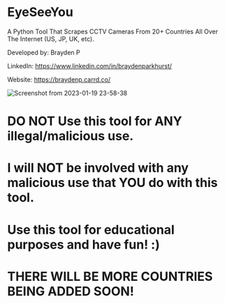# EyeSeeYou
A Python Tool That Scrapes CCTV Cameras From 20+ Countries All Over The Internet (US, JP, UK, etc).

Developed by: Brayden P

LinkedIn: https://www.linkedin.com/in/braydenparkhurst/

Website: https://braydenp.carrd.co/

![Screenshot from 2023-01-19 23-58-38](https://user-images.githubusercontent.com/110374818/213449612-a0884645-5cad-4d8b-bc8e-cad59d79af4a.png)

# DO NOT Use this tool for ANY illegal/malicious use.
# I will NOT be involved with any malicious use that YOU do with this tool.

# Use this tool for educational purposes and have fun! :)

# THERE WILL BE MORE COUNTRIES BEING ADDED SOON!
